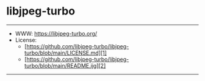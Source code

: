 # libjpeg-turbo

-----------------

- WWW: https://libjpeg-turbo.org/
- License: 
  - [https://github.com/libjpeg-turbo/libjpeg-turbo/blob/main/LICENSE.md][1]
  - [https://github.com/libjpeg-turbo/libjpeg-turbo/blob/main/README.ijg][2]

-----------------

[1]: https://github.com/libjpeg-turbo/libjpeg-turbo/blob/main/LICENSE.md
[2]: https://github.com/libjpeg-turbo/libjpeg-turbo/blob/main/README.ijg
